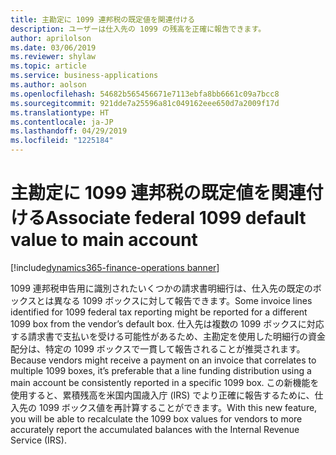 ```yaml
---
title: 主勘定に 1099 連邦税の既定値を関連付ける
description: ユーザーは仕入先の 1099 の残高を正確に報告できます。
author: aprilolson
ms.date: 03/06/2019
ms.reviewer: shylaw
ms.topic: article
ms.service: business-applications
ms.author: aolson
ms.openlocfilehash: 54682b565456671e7113ebfa8bb6661c09a7bcc8
ms.sourcegitcommit: 921dde7a25596a81c049162eee650d7a2009f17d
ms.translationtype: HT
ms.contentlocale: ja-JP
ms.lasthandoff: 04/29/2019
ms.locfileid: "1225184"
---
```

# <a name="associate-federal-1099-default-value-to-main-account"></a><span data-ttu-id="d8ab2-103">主勘定に 1099 連邦税の既定値を関連付ける</span><span class="sxs-lookup"><span data-stu-id="d8ab2-103">Associate federal 1099 default value to main account</span></span>
[!include[dynamics365-finance-operations banner](../includes/dynamics365-finance-operations.md)]


<span data-ttu-id="d8ab2-104">1099 連邦税申告用に識別されたいくつかの請求書明細行は、仕入先の既定のボックスとは異なる 1099 ボックスに対して報告できます。</span><span class="sxs-lookup"><span data-stu-id="d8ab2-104">Some invoice lines identified for 1099 federal tax reporting might be reported for a different 1099 box from the vendor’s default box.</span></span> <span data-ttu-id="d8ab2-105">仕入先は複数の 1099 ボックスに対応する請求書で支払いを受ける可能性があるため、主勘定を使用した明細行の資金配分は、特定の 1099 ボックスで一貫して報告されることが推奨されます。</span><span class="sxs-lookup"><span data-stu-id="d8ab2-105">Because vendors might receive a payment on an invoice that correlates to multiple 1099 boxes, it’s preferable that a line funding distribution using a main account be consistently reported in a specific 1099 box.</span></span> <span data-ttu-id="d8ab2-106">この新機能を使用すると、累積残高を米国内国歳入庁 (IRS) でより正確に報告するために、仕入先の 1099 ボックス値を再計算することができます。</span><span class="sxs-lookup"><span data-stu-id="d8ab2-106">With this new feature, you will be able to recalculate the 1099 box values for vendors to more accurately report the accumulated balances with the Internal Revenue Service (IRS).</span></span>
